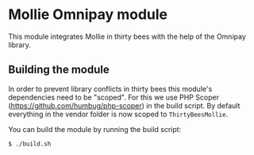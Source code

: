 # Mollie Omnipay module

This module integrates Mollie in thirty bees with the help of the Omnipay library.

## Building the module

In order to prevent library conflicts in thirty bees this module's dependencies need to be "scoped".
For this we use PHP Scoper (https://github.com/humbug/php-scoper) in the build script.
By default everything in the vendor folder is now scoped to `ThirtyBeesMollie`.

You can build the module by running the build script:
```shell
$ ./build.sh
```
